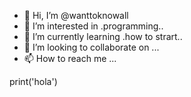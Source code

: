- 👋 Hi, I’m @wanttoknowall
- 👀 I’m interested in .programming..
- 🌱 I’m currently learning .how to strart..
- 💞️ I’m looking to collaborate on ...
- 📫 How to reach me ...

<!---
wanttoknowall/wanttoknowall is a ✨ special ✨ repository because its `README.md` (this file) appears on your GitHub profile.
You can click the Preview link to take a look at your changes.
--->
print('hola')
